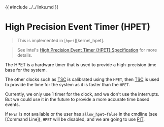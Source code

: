 {{ #include ../../links.md }}

# High Precision Event Timer (HPET)

> This is implemented in [`hpet`][kernel_hpet].

> See Intel's [High Precision Event Timer (HPET) Specification][HPET_spec] for more details.

The HPET is a hardware timer that is used to provide a high-precision time base for the system.

The other clocks such as [TSC] is calibrated using the `HPET`, then [TSC] is used to provide the time for the system as it is faster than the `HPET`.

Currently, we only use 1 timer for the clock, and we don't use the interrupts. But we could use it
in the future to provide a more accurate time based events.

If `HPET` is not available or the user has `allow_hpet=false` in the cmdline (see [Command Line]), `HPET` will be disabled, and we are going to use [PIT].

[HPET_spec]: http://www.intel.com/content/dam/www/public/us/en/documents/technical-specifications/software-developers-hpet-spec-1-0a.pdf
[PIT]: ./pit.md
[TSC]: ./tsc.md

